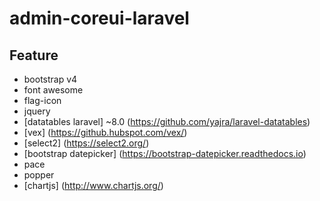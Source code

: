 # admin-coreui-laravel

## Feature
- bootstrap v4
- font awesome
- flag-icon
- jquery
- [datatables laravel] ~8.0 (https://github.com/yajra/laravel-datatables)
- [vex] (https://github.hubspot.com/vex/)
- [select2] (https://select2.org/)
- [bootstrap datepicker] (https://bootstrap-datepicker.readthedocs.io)
- pace
- popper
- [chartjs] (http://www.chartjs.org/)